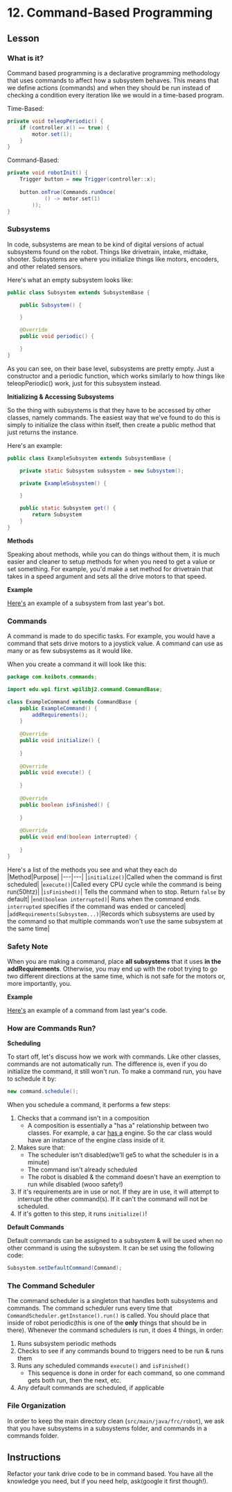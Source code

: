 # 12. Command-Based Programming

## Lesson

### What is it?

Command based programming is a declarative programming methodology that uses commands to affect how a subsystem behaves. This means that we define actions (commands) and when they should be run instead of checking a condition every iteration like we would in a time-based program.

Time-Based:
```java
private void teleopPeriodic() {
    if (controller.x() == true) {
        motor.set(1);
    }
}
```

Command-Based:
```java
private void robotInit() {
    Trigger button = new Trigger(controller::x);
    
    button.onTrue(Commands.runOnce(
            () -> motor.set(1)
        ));
}
```

### Subsystems

In code, subsystems are mean to be kind of digital versions of actual subsystems found on the robot. Things like drivetrain, intake, midtake, shooter. Subsystems are where you initialize things like motors, encoders, and other related sensors. 

Here's what an empty subsystem looks like:
```java
public class Subsystem extends SubsystemBase {

    public Subsystem() {

    }

    @Override
    public void periodic() {

    }
}
```
As you can see, on their base level, subsystems are pretty empty. Just a constructor and a periodic function, which works similarly to how things like teleopPeriodic() work, just for this subsystem instead. 

**Initializing & Accessing Subsystems**

So the thing with subsystems is that they have to be accessed by other classes, namely commands. The easiest way that we've found to do this is simply to initialize the class within itself, then create a public method that just returns the instance.

Here's an example:
```java
public class ExampleSubsystem extends SubsystemBase {

    private static Subsystem subsystem = new Subsystem();

    private ExampleSubsystem() {

    }

    public static Subsystem get() {
        return Subsystem
    }
}
```

**Methods**

Speaking about methods, while you can do things without them, it is much easier and cleaner to setup methods for when you need to get a value or set something. For example, you'd make a set method for drivetrain that takes in a speed argument and sets all the drive motors to that speed.

**Example**

[Here's](https://github.com/koibots8230/Koibots-2023/blob/main/src/main/java/frc/robot/subsystems/IntakeSubsystem.java) an example of a subsystem from last year's bot.

### Commands

A command is made to do specific tasks. For example, you would have a command that sets drive motors to a joystick value. A command can use as many or as few subsystems as it would like. 

When you create a command it will look like this:

```java
package com.koibots.commands;

import edu.wpi.first.wpilibj2.command.CommandBase;

class ExampleCommand extends CommandBase {
    public ExampleCommand() {
        addRequirements();
    }
    
    @Override
    public void initialize() {
        
    }
    
    @Override
    public void execute() {
        
    }
    
    @Override
    public boolean isFinished() {
        
    }
    
    @Override
    public void end(boolean interrupted) {
        
    }
}
```
Here's a list of the methods you see and what they each do
|Method|Purpose|
|---|---|
|`initialize()`|Called when the command is first scheduled|
|`execute()`|Called every CPU cycle while the command is being run(50htz)|
|`isFinished()`| Tells the command when to stop. Return `false` by default|
|`end(boolean interrupted)`| Runs when the command ends. `interrupted` specifies if the command was ended or canceled|
|`addRequirements(Subsystem...)`|Records which subsystems are used by the command so that multiple commands won't use the same subsystem at the same time|

### **Safety Note**

When you are making a command, place **all subsystems** that it uses **in the addRequirements**. Otherwise, you may end up with the robot trying to go two different directions at the same time, which is not safe for the motors or, more importantly, you.

**Example**

[Here's](https://github.com/koibots8230/Koibots-2023/blob/main/src/main/java/frc/robot/commands/AutoBalance.java) an example of a command from last year's code.

### How are Commands Run?

**Scheduling**

To start off, let's discuss how we work with commands. Like other classes, commands are not automatically run. The difference is, even if you do initialize the command, it still won't run. To make a command run, you have to schedule it by:
```java
new command.schedule();
```
When you schedule a command, it performs a few steps:
1. Checks that a command isn't in a composition
   - A composition is essentially a "has a" relationship between two classes. For example, a car <u>has a</u> engine. So the car class would have an instance of the engine class inside of it.
2. Makes sure that:
   - The scheduler isn't disabled(we'll ge5 to what the scheduler is in a minute)
   - The command isn't already scheduled
   - The robot is disabled & the command doesn't have an exemption to run while disabled (wooo safety!)
3. If it's requirements are in use or not. If they are in use, it will attempt to interrupt the other command(s). If it can't the command will not be scheduled.
4. If it's gotten to this step, it runs `initialize()`!

**Default Commands**

Default commands can be assigned to a subsystem & will be used when no other command is using the subsystem. It can be set using the following code:
```java
Subsystem.setDefaultCommand(Command);
```

### The Command Scheduler

The command scheduler is a singleton that handles both subsystems and commands. The command scheduler runs every time that `CommandScheduler.getInstance().run()` is called. You should place that inside of robot periodic(this is one of the **only** things that should be in there). Whenever the command schedulers is run, it does 4 things, in order:
1. Runs subsystem periodic methods
2. Checks to see if any commands bound to triggers need to be run & runs them
3. Runs any scheduled commands `execute()` and `isFinished()`
   - This sequence is done in order for each command, so one command gets both run, then the next, etc.
4. Any default commands are scheduled, if applicable

### File Organization

In order to keep the main directory clean (`src/main/java/frc/robot`), we ask that you have subsystems in a subsystems folder, and commands in a commands folder.

## Instructions

Refactor your tank drive code to be in command based. You have all the knowledge you need, but if you need help, ask(google it first though!).